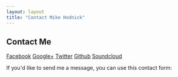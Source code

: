 ```yaml
---
layout: layout
title: "Contact Mike Hodnick"
---
```


<div class="container py3 center">
	<h2 class="h2">Contact Me</h2>

<p>
	<a href="http://facebook.com/mike.hodnick" class="p">Facebook</a>
      <a href="https://plus.google.com/100816691627215949415">Google+</a>
      <a href="http://twitter.com/kindohm" class="p">Twitter</a>
      <a href="http://github.com/kindohm" class="p">Github</a>
      <a href="http://soundcloud.com/kindohm" class="p">Soundcloud</a>
</p>
	<p>If you'd like to send me a message, you can use this contact form:</p>
	<script src="http://www.emailmeform.com/builder/forms/jsform/08dacv1jcTCI" type="text/javascript"> </script>
</div>